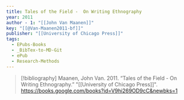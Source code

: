 ```yaml
---
title: Tales of the Field -  On Writing Ethnography
year: 2011
author - 1: "[[John Van Maanen]]"
key: "[[@Van-Maanen2011-bf]]"
publisher: "[[University of Chicago Press]]"
tags:
  - EPubs-Books
  - _BibTex-to-MD-Git
  - ePub
  - Research-Methods
---
```


> [!bibliography]
> Maanen, John Van. 2011. “Tales of the Field -  On Writing Ethnography.” "[[University of Chicago Press]]". https://books.google.com/books?id=V9hi269OD9cC&newbks=1